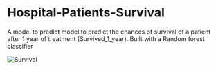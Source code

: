 # Hospital-Patients-Survival
A model to predict model to predict the chances of survival of a patient after 1 year of treatment (Survived_1_year).
Built with a Random forest classifier

![Survival](https://user-images.githubusercontent.com/115629197/199121361-2500d032-2944-431b-9791-c8f1eaea5ac0.png)
